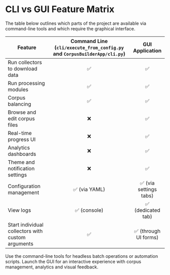 # CLI vs GUI Feature Matrix

The table below outlines which parts of the project are available via command-line tools and which require the graphical interface.

| Feature | Command Line (`cli/execute_from_config.py` and `CorpusBuilderApp/cli.py`) | GUI Application |
|--------|:--:|:--:|
| Run collectors to download data | ✅ | ✅ |
| Run processing modules | ✅ | ✅ |
| Corpus balancing | ✅ | ✅ |
| Browse and edit corpus files | ❌ | ✅ |
| Real-time progress UI | ❌ | ✅ |
| Analytics dashboards | ❌ | ✅ |
| Theme and notification settings | ❌ | ✅ |
| Configuration management | ✅ (via YAML) | ✅ (via settings tabs) |
| View logs | ✅ (console) | ✅ (dedicated tab) |
| Start individual collectors with custom arguments | ✅ | ✅ (through UI forms) |

Use the command-line tools for headless batch operations or automation scripts. Launch the GUI for an interactive experience with corpus management, analytics and visual feedback.
